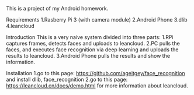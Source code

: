 This is a project of my Android homework.

Requirements
1.Rasberry Pi 3 (with camera module)
2.Android Phone
3.dlib
4.leancloud

Introduction
This is a very naive system divided into three parts:
1.RPi captures frames, detects faces and uploads to leancloud.
2.PC pulls the faces, and executes face recognition via deep learning and uploads the results to leancloud.
3.Android Phone pulls the results and show the information.

Installation
1.go to this page: https://github.com/ageitgey/face_recognition and install dlib, face_recognition
2.go to this page: https://leancloud.cn/docs/demo.html for more information about leancloud.
